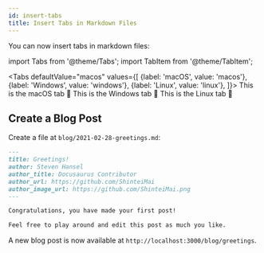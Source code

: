 ```yaml
---
id: insert-tabs
title: Insert Tabs in Markdown Files
---
```


You can now insert tabs in markdown files:

import Tabs from '@theme/Tabs';
import TabItem from '@theme/TabItem';

<Tabs
  defaultValue="macos"
  values={[
    {label: 'macOS', value: 'macos'},
    {label: 'Windows', value: 'windows'},
    {label: 'Linux', value: 'linux'},
  ]}>
  <TabItem value="macos">This is the macOS tab 🍎</TabItem>
  <TabItem value="windows">This is the Windows tab 🍊</TabItem>
  <TabItem value="linux">This is the Linux tab 🍌</TabItem>
</Tabs>

## Create a Blog Post

Create a file at `blog/2021-02-28-greetings.md`:

```md title="blog/2021-02-28-greetings.md"
---
title: Greetings!
author: Steven Hansel
author_title: Docusaurus Contributor
author_url: https://github.com/ShinteiMai
author_image_url: https://github.com/ShinteiMai.png
---

Congratulations, you have made your first post!

Feel free to play around and edit this post as much you like.
```

A new blog post is now available at `http://localhost:3000/blog/greetings`.
